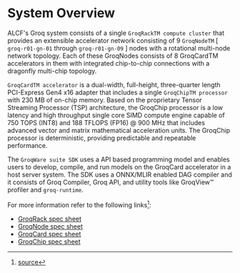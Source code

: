 # System Overview
ALCF's Groq system consists of a single `GroqRackTM compute cluster` that provides an extensible accelerator network consisting of 9 `GroqNodeTM` [ `groq-r01-gn-01` through `groq-r01-gn-09` ] nodes with a rotational multi-node network topology. Each of these GroqNodes consists of 8 GroqCardTM accelerators in them with integrated chip-to-chip connections with a dragonfly multi-chip topology.

`GroqCardTM accelerator` is a dual-width, full-height, three-quarter length PCI-Express Gen4 x16 adapter that includes a single `GroqChipTM processor` with 230 MB of on-chip memory. Based on the proprietary Tensor Streaming Processor (TSP) architecture, the GroqChip processor is a low latency and high throughput single core SIMD compute engine capable of 750 TOPS (INT8) and 188 TFLOPS (FP16) @ 900 MHz that includes advanced vector and matrix mathematical acceleration units.  The GroqChip processor is deterministic, providing predictable and repeatable performance. 

The `GroqWare suite SDK` uses a API based programming model and enables users to develop, compile, and run models on the GroqCard accelerator in a host server system. The SDK uses a ONNX/MLIR enabled DAG compiler and it consists of Groq Compiler, Groq API, and utility tools like GroqView™ profiler and `groq-runtime`. 

For more information refer to the following links[^1]:

- [GroqRack spec sheet](https://groq.com/wp-content/uploads/2022/10/GroqRack%E2%84%A2-Compute-Cluster-Product-Brief-v1.0.pdf)
- [GroqNode spec sheet](https://groq.com/wp-content/uploads/2022/10/GroqNode%E2%84%A2-Server-GN1-B8C-Product-Brief-v1.5.pdf)
- [GroqCard spec sheet](https://groq.com/wp-content/uploads/2022/10/GroqCard%E2%84%A2-Accelerator-Product-Brief-v1.5-.pdf)
- [GroqChip spec sheet](https://groq.com/wp-content/uploads/2022/10/GroqChip%E2%84%A2-Processor-Product-Brief-v1.5.pdf)


[^1]:[source](https://groq.com/docs/)
